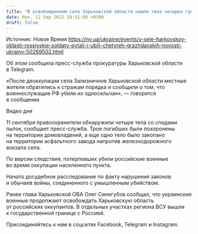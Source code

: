 ```yaml
---
title: "В освобожденном селе Харьковской области нашли тела четырех гражданских со следами пыток"
date: Mon, 12 Sep 2022 18:51:00 +0300
draft: false
---
```

Источник: Новое Время https://nv.ua/ukraine/events/v-sele-harkovskoy-oblasti-rossiyskie-soldaty-pytali-i-ubili-chetyreh-grazhdanskih-novosti-ukrainy-50269502.html


Об этом сообщила пресс-служба прокуратуры Харьковской области в Telegram.

«После деоккупации села Зализничное Харьковской области местные жители обратились к стражам порядка и сообщили о том, что военнослужащие РФ убили их односельчан», — говорится в сообщении.

 Видео дня   

11 сентября правоохранители обнаружили четыре тела со следами пыток, сообщает пресс-служба. Трое погибших были похоронены на территории домовладений, а еще одно тело было закопано на территории асфальтного завода напротив железнодорожного вокзала села.

По версии следствия, потерпевших убили российские военные во время оккупации населенного пункта. 

Начато досудебное расследование по факту нарушения законов и обычаев войны, соединенного с умышленным убийством.

Ранее глава Харьковской ОВА Олег Синегубов сообщал, что украинские военные продолжают освобождать Харьковскую область от российских оккупантов. В отдельных участках региона ВСУ вышли к государственной границе с Россией.

Присоединяйтесь к нам в соцсетях Facebook, Telegram и Instagram.
